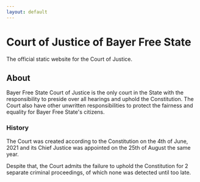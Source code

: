 ```yaml
---
layout: default
---
```

# Court of Justice of Bayer Free State
The official static website for the Court of Justice.
## About
Bayer Free State Court of Justice is the only court in the State with the responsibility to preside over all hearings and uphold the Constitution. The Court also have other unwritten responsibilities to protect the fairness and equality for Bayer Free State's citizens.
### History
The Court was created according to the Constitution on the 4th of June, 2021 and its Chief Justice was appointed on the 25th of August the same year. 

Despite that, the Court admits the failure to uphold the Constitution for 2 separate criminal proceedings, of which none was detected until too late. 